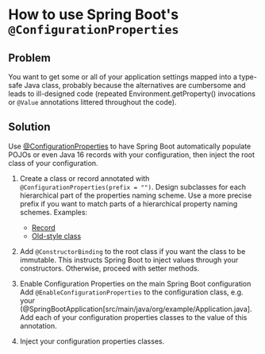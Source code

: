 # How to use Spring Boot's `@ConfigurationProperties`

## Problem
You want to get some or all of your application settings mapped into a
type-safe Java class, probably because the alternatives are cumbersome 
and leads to ill-designed code (repeated Environment.getProperty() invocations 
or `@Value` annotations littered throughout the code).

## Solution

Use [@ConfigurationProperties](https://docs.spring.io/spring-boot/docs/current/reference/htmlsingle/#features.external-config.typesafe-configuration-properties) to have Spring Boot automatically 
populate POJOs or even Java 16 records with your configuration, then inject the 
root class of your configuration.

1. Create a class or record annotated with `@ConfigurationProperties(prefix = "")`.
Design subclasses for each hierarchical part of the properties naming scheme. 
Use a more precise prefix if you want to match parts of a hierarchical property 
naming schemes. Examples:
    * [Record](./blob/main/configuration-properties/src/main/java/org/example/ConfigurationPropertiesRecord.java)
    * [Old-style class](./blob/main/configuration-properties/src/main/java/org/example/ConfigurationPropertiesClass.java)  

2. Add `@ConstructorBinding` to the root class if you want the class to be 
immutable. This instructs Spring Boot to inject values through your constructors.
Otherwise, proceed with setter methods.

3. Enable Configuration Properties on the main Spring Boot configuration
Add `@EnableConfigurationProperties` to the configuration class, e.g.
your (@SpringBootApplication[src/main/java/org/example/Application.java]. 
Add each of your configuration properties classes to the value of this annotation. 

4. Inject your configuration properties classes.
